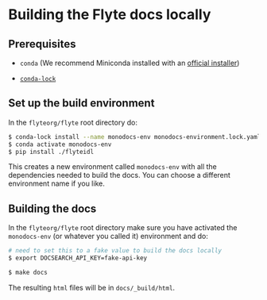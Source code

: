 # Building the Flyte docs locally

## Prerequisites

* `conda` (We recommend Miniconda installed with an [official installer](https://docs.conda.io/projects/miniconda/en/latest/index.html#latest-miniconda-installer-links))

* [`conda-lock`](https://github.com/conda/conda-lock)


## Set up the build environment

In the `flyteorg/flyte` root directory do:

```bash
$ conda-lock install --name monodocs-env monodocs-environment.lock.yaml
$ conda activate monodocs-env
$ pip install ./flyteidl
```

This creates a new environment called `monodocs-env` with all the dependencies needed to build the docs. You can choose a different environment name if you like.


## Building the docs

In the `flyteorg/flyte` root directory make sure you have activated the `monodocs-env` (or whatever you called it) environment and do:

```bash
# need to set this to a fake value to build the docs locally
$ export DOCSEARCH_API_KEY=fake-api-key
```

```bash
$ make docs
```

The resulting `html` files will be in `docs/_build/html`.
